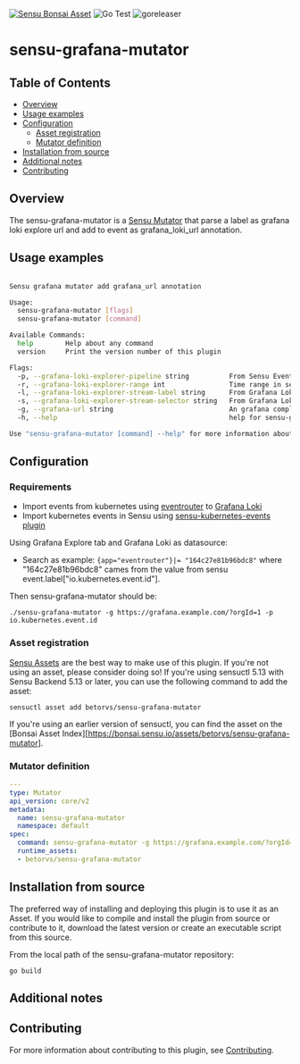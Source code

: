 
[![Sensu Bonsai Asset](https://img.shields.io/badge/Bonsai-Download%20Me-brightgreen.svg?colorB=89C967&logo=sensu)](https://bonsai.sensu.io/assets/betorvs/sensu-grafana-mutator)
![Go Test](https://github.com/betorvs/sensu-grafana-mutator/workflows/Go%20Test/badge.svg)
![goreleaser](https://github.com/betorvs/sensu-grafana-mutator/workflows/goreleaser/badge.svg)

# sensu-grafana-mutator

## Table of Contents
- [Overview](#overview)
- [Usage examples](#usage-examples)
- [Configuration](#configuration)
  - [Asset registration](#asset-registration)
  - [Mutator definition](#mutator-definition)
- [Installation from source](#installation-from-source)
- [Additional notes](#additional-notes)
- [Contributing](#contributing)

## Overview

The sensu-grafana-mutator is a [Sensu Mutator][1] that parse a label as grafana loki explore url and add to event as grafana_loki_url annotation. 

## Usage examples

```bash

Sensu grafana mutator add grafana_url annotation

Usage:
  sensu-grafana-mutator [flags]
  sensu-grafana-mutator [command]

Available Commands:
  help        Help about any command
  version     Print the version number of this plugin

Flags:
  -p, --grafana-loki-explorer-pipeline string          From Sensu Events, choose one label to be parse here. e. {app=eventrouter} |= k8s_id then use -p k8s_id
  -r, --grafana-loki-explorer-range int                Time range in seconds to create grafana explorer URL (default 300)
  -l, --grafana-loki-explorer-stream-label string      From Grafana Loki streams use label. e. {app=eventrouter} then '-l app'  (default "app")
  -s, --grafana-loki-explorer-stream-selector string   From Grafana Loki streams use label. e. {app=eventrouter} then '-s eventrouter'  (default "eventrouter")
  -g, --grafana-url string                             An grafana complete URL. e. https://grafana.com/?orgId=1 
  -h, --help                                           help for sensu-grafana-mutator

Use "sensu-grafana-mutator [command] --help" for more information about a command.

```

## Configuration

### Requirements

- Import events from kubernetes using [eventrouter][3] to [Grafana Loki][5]
- Import kubernetes events in Sensu using [sensu-kubernetes-events plugin][4]

Using Grafana Explore tab and Grafana Loki as datasource: 
- Search as example: `{app="eventrouter"}|= "164c27e81b96bdc8"` where "164c27e81b96bdc8" cames from the value from sensu event.label["io.kubernetes.event.id"].


Then sensu-grafana-mutator should be:

```
./sensu-grafana-mutator -g https://grafana.example.com/?orgId=1 -p io.kubernetes.event.id
```

### Asset registration

[Sensu Assets][2] are the best way to make use of this plugin. If you're not using an asset, please
consider doing so! If you're using sensuctl 5.13 with Sensu Backend 5.13 or later, you can use the
following command to add the asset:

```
sensuctl asset add betorvs/sensu-grafana-mutator
```

If you're using an earlier version of sensuctl, you can find the asset on the [Bonsai Asset Index][https://bonsai.sensu.io/assets/betorvs/sensu-grafana-mutator].

### Mutator definition

```yml
---
type: Mutator
api_version: core/v2
metadata:
  name: sensu-grafana-mutator
  namespace: default
spec:
  command: sensu-grafana-mutator -g https://grafana.example.com/?orgId=1 -p io.kubernetes.event.id
  runtime_assets:
  - betorvs/sensu-grafana-mutator
```

## Installation from source

The preferred way of installing and deploying this plugin is to use it as an Asset. If you would
like to compile and install the plugin from source or contribute to it, download the latest version
or create an executable script from this source.

From the local path of the sensu-grafana-mutator repository:

```
go build
```

## Additional notes

## Contributing

For more information about contributing to this plugin, see [Contributing][1].

[1]: https://docs.sensu.io/sensu-go/latest/reference/mutators/
[2]: https://docs.sensu.io/sensu-go/latest/reference/assets/
[3]: https://github.com/heptiolabs/eventrouter
[4]: https://github.com/betorvs/sensu-kubernetes-events
[5]: https://grafana.com/docs/loki/latest